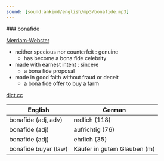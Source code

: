 ```yaml
---
sound: [sound:ankimd/english/mp3/bonafide.mp3]
---
```


\### bonafide

[Merriam-Webster](https://www.merriam-webster.com/dictionary/bonafide)

- neither specious nor counterfeit : genuine
    - has become a bona fide celebrity
- made with earnest intent : sincere
    - a bona fide proposal
- made in good faith without fraud or deceit
    - a bona fide offer to buy a farm

[dict.cc](https://www.dict.cc/bonafide)

| English        | German       |
| -------------- | ------------ |
| bonafide (adj, adv) | redlich (118) |
| bonafide (adj) | aufrichtig (76) |
| bonafide (adj) | ehrlich (35) |
| bonafide buyer (law) | Käufer in gutem Glauben (m) |
